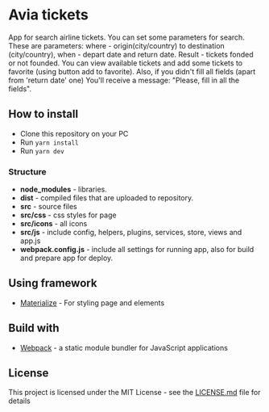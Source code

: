 # Avia tickets

App for search airline tickets. You can set some parameters for search. 
These are parameters: where - origin(city/country) to destination (city/country), when - depart date and return date. 
Result - tickets fonded or not founded. You can view available tickets and add some tickets to favorite (using button add to favorite).
Also, if you didn't fill all fields (apart from 'return date' one) You'll receive a message: "Please, fill in all the fields".

## How to install

- Clone this repository on your PC
- Run `yarn install`
- Run `yarn dev`

### Structure

- **node_modules** - libraries.
- **dist** - compiled files that are uploaded to repository.
- **src** - source files
- **src/css** - css styles for page
- **src/icons** - all icons
- **src/js** - include config, helpers, plugins, services, store, views and app.js
- **webpack.config.js** - include all settings for running app, also for build and prepare app for deploy.

## Using framework 

* [Materialize](https://materializecss.com/) - For styling page and elements

## Build with

* [Webpack](https://webpack.js.org/) - a static module bundler for JavaScript applications


## License

This project is licensed under the MIT License - see the [LICENSE.md](LICENSE) file for details
